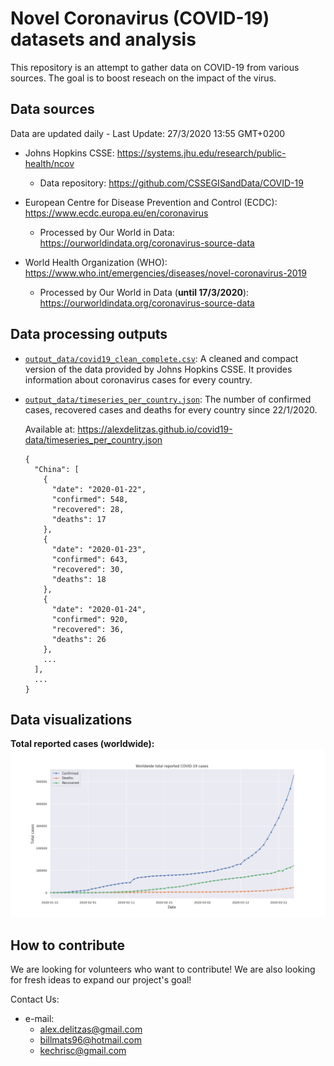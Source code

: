 # Novel Coronavirus (COVID-19) datasets and analysis

This repository is an attempt to gather data on COVID-19 from various sources. The goal is to boost reseach on the impact of the virus. 


## Data sources

Data are updated daily - Last Update: 27/3/2020 13:55 GMT+0200

- Johns Hopkins CSSE: https://systems.jhu.edu/research/public-health/ncov
  - Data repository: https://github.com/CSSEGISandData/COVID-19

- European Centre for Disease Prevention and Control (ECDC): https://www.ecdc.europa.eu/en/coronavirus
  - Processed by Our World in Data: https://ourworldindata.org/coronavirus-source-data
  
- World Health Organization (WHO): https://www.who.int/emergencies/diseases/novel-coronavirus-2019
  - Processed by Our World in Data (**until 17/3/2020**): https://ourworldindata.org/coronavirus-source-data

## Data processing outputs

- [`output_data/covid19_clean_complete.csv`](https://github.com/AlexDelitzas/covid19-data/blob/master/output_data/covid19_clean_complete.csv): A cleaned and compact version of the data provided by Johns Hopkins CSSE. It provides information about coronavirus cases for every country.

- [`output_data/timeseries_per_country.json`](https://github.com/AlexDelitzas/covid19-data/blob/master/output_data/timeseries_per_country.json): The number of confirmed cases, recovered cases and deaths for every country since 22/1/2020.

  Available at: https://alexdelitzas.github.io/covid19-data/timeseries_per_country.json
  ```
  {
    "China": [
      {
        "date": "2020-01-22",
        "confirmed": 548,
        "recovered": 28,
        "deaths": 17
      },
      {
        "date": "2020-01-23",
        "confirmed": 643,
        "recovered": 30,
        "deaths": 18
      },
      {
        "date": "2020-01-24",
        "confirmed": 920,
        "recovered": 36,
        "deaths": 26
      },
      ...
    ],
    ...
  }   
  ```

## Data visualizations

**Total reported cases (worldwide):**
![worldwide-total-reported-cases](./docs/images/worldwide_total_cases.png)

## How to contribute
We are looking for volunteers who want to contribute! We are also looking for fresh ideas to expand our project's goal!

Contact Us: 
- e-mail: 
  - alex.delitzas@gmail.com
  - billmats96@hotmail.com
  - kechrisc@gmail.com
